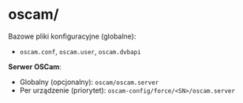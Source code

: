 # oscam/
Bazowe pliki konfiguracyjne (globalne):
- `oscam.conf`, `oscam.user`, `oscam.dvbapi`

**Serwer OSCam**:
- Globalny (opcjonalny): `oscam/oscam.server`
- Per urządzenie (priorytet): `oscam-config/force/<SN>/oscam.server`
